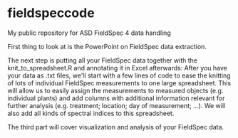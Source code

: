 # fieldspeccode
My public repository for ASD FieldSpec 4 data handling

First thing to look at is the PowerPoint on FieldSpec data extraction.

The next step is putting all your FieldSpec data together with the knit_to_spreadsheet.R and annotating it in Excel afterwards:
After you have your data as .txt files, we'll start with a few lines of code to ease the knitting of lots of individual FieldSpec measurements to one large spreadsheet. This will allow us to easily assign the measurements to measured objects (e.g. individual plants) and add columns with additional information relevant for further analysis (e.g. treatment; location; day of measurement; ...). We will also add all kinds of spectral indices to this spreadsheet.

The third part will cover visualization and analysis of your FieldSpec data. 

